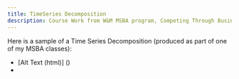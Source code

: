 ```yaml
---
title: TimeSeries Decomposition
description: Course Work from W&M MSBA program, Competing Through Business Analytics
---
```


Here is a sample of a Time Series Decomposition (produced as part of one of my MSBA classes):

- [Alt Text (html)] ()
- 

